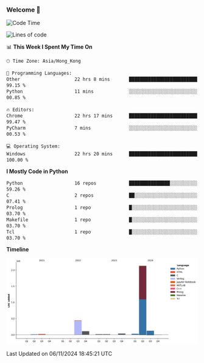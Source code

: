 ### Welcome 👋

<!--START_SECTION:waka-->
![Code Time](http://img.shields.io/badge/Code%20Time-922%20hrs%2023%20mins-blue)

![Lines of code](https://img.shields.io/badge/From%20Hello%20World%20I%27ve%20Written-2.9%20million%20lines%20of%20code-blue)

📊 **This Week I Spent My Time On** 

```text
🕑︎ Time Zone: Asia/Hong_Kong

💬 Programming Languages: 
Other                    22 hrs 8 mins       █████████████████████████   99.15 % 
Python                   11 mins             ░░░░░░░░░░░░░░░░░░░░░░░░░   00.85 % 

🔥 Editors: 
Chrome                   22 hrs 17 mins      █████████████████████████   99.47 % 
PyCharm                  7 mins              ░░░░░░░░░░░░░░░░░░░░░░░░░   00.53 % 

💻 Operating System: 
Windows                  22 hrs 20 mins      █████████████████████████   100.00 % 
```

**I Mostly Code in Python** 

```text
Python                   16 repos            ███████████████░░░░░░░░░░   59.26 % 
C                        2 repos             ██░░░░░░░░░░░░░░░░░░░░░░░   07.41 % 
Prolog                   1 repo              █░░░░░░░░░░░░░░░░░░░░░░░░   03.70 % 
Makefile                 1 repo              █░░░░░░░░░░░░░░░░░░░░░░░░   03.70 % 
Tcl                      1 repo              █░░░░░░░░░░░░░░░░░░░░░░░░   03.70 % 
```



**Timeline**

![Lines of Code chart](https://raw.githubusercontent.com/xhj2501/xhj2501/main/assets/bar_graph.png)


 Last Updated on 06/11/2024 18:45:21 UTC
<!--END_SECTION:waka-->


